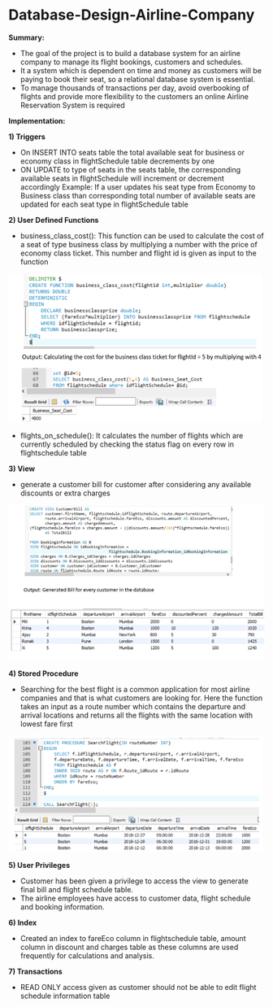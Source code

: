 # Database-Design-Airline-Company

**Summary:**
- The goal of the project is to build a database system for an airline company to manage its flight bookings, customers and schedules. 
- It a system which is dependent on time and money as customers will be paying to book their seat, so a relational database system is essential.
- To manage thousands of transactions per day, avoid overbooking of flights and provide more
flexibility to the customers an online Airline Reservation System is required

**Implementation:**

**1) Triggers**
- On INSERT INTO seats table the total available seat for business or economy class in flightSchedule table decrements by one
- ON UPDATE to type of seats in the seats table, the corresponding available seats in flightSchedule will increment or decrement accordingly
Example: If a user updates his seat type from Economy to Business class than corresponding total number of available seats are updated for each seat type in flightSchedule table

**2) User Defined Functions**
- business_class_cost(): This function can be used to calculate the cost of a seat of type business class by multiplying a number with the price of economy class ticket. This
number and flight id is given as input to the function
<img src="ScreenShots/udf.png" width="500">

- flights_on_schedule(): It calculates the number of flights which are currently scheduled by checking the status flag on every row in flightschedule table

**3) View**
- generate a customer bill for customer after considering any available discounts or extra charges
<img src="ScreenShots/view.png" width="650">

**4) Stored Procedure**
- Searching for the best flight is a common application for most airline companies and that is what customers are looking for. Here the function takes an input as a route number which contains the departure and
arrival locations and returns all the flights with the same location with lowest fare first
<img src="ScreenShots/storedProcedure.png" width="500">

**5) User Privileges**
- Customer has been given a privilege to access the view to generate final bill and flight schedule table. 
- The airline employees have access to customer data, flight schedule and booking information.

**6) Index**
- Created an index to fareEco column in flightschedule table, amount column in discount and charges table as these columns are used frequently for calculations and analysis.

**7) Transactions**
-  READ ONLY access given as customer should not be able to edit flight schedule information table

